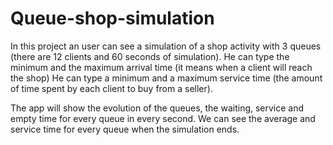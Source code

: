 # Queue-shop-simulation

In this project an user can see a simulation of a shop activity with 3 queues (there are 12 clients and 60 seconds of simulation).
He can type the minimum and the maximum arrival time (it means when a client will reach the shop)
He can type a minimum and a maximum service time (the amount of time spent by each client to buy from a seller).

The app will show the evolution of the queues, the waiting, service and empty time for every queue in every second.
We can see the average and service time for every queue when the simulation ends.

